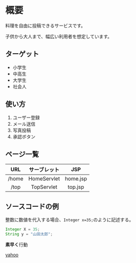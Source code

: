 # 概要
 料理を自由に投稿できるサービスです。  

 子供から大人まで、幅広い利用者を想定しています。
 
 ## ターゲット
 - 小学生
 - 中高生
 - 大学生
 - 社会人

 ## 使い方
 1. ユーザー登録
 1. メール送信
 1. 写真投稿
 1. 承認ボタン

## ページ一覧
| URL | サーブレット | JSP      |
|:---:|:-----------:|:--------:|
|/home| HomeServlet | home.jsp |
| /top| TopServlet  | top.jsp  |

## ソースコードの例
整数に数値を代入する場合、`Integer x=35;`のように記述する。

```java
Integer X = 35;
String y = "山田太郎";
```

**素早く**行動

[yahoo](http://www.yahoo.co.jp)